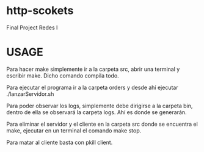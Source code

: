 # http-scokets
Final Project Redes I

# USAGE
Para hacer make simplemente ir a la carpeta src, abrir una terminal y escribir make. 
Dicho comando compila todo. 

Para ejecutar el programa ir a la carpeta orders y desde ahí ejecutar ./lanzarServidor.sh

Para poder observar los logs, simplemente debe dirigirse a la carpeta bin, dentro de ella se observará la carpeta logs. Ahí es donde se generarán.

Para eliminar el servidor y el cliente en la carpeta src donde se encuentra el make, ejecutar en un terminal el comando make stop.

Para matar al cliente basta con pkill client.
